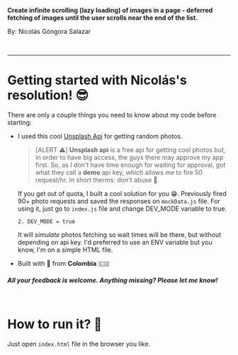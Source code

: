 **Create infinite scrolling (lazy loading) of images in a page - deferred fetching of images until the user scrolls near the end of the list.**

By: Nicolás Góngora Salazar

<br />

---

# Getting started with Nicolás's resolution! 😎 
There are only a couple things you need to know about my code before starting:

- I used this cool [Unsplash Api](https://unsplash.com/developers) for getting random photos.

  >   [ALERT ⚠️] **Unsplash api** is a free api for getting cool photos but, in order to have big access, the guys there may approve my app first. So, as I don't have time enough for waiting for approval, got what they call a **demo** api key, which allows me to fire 50 request/hr. In short therms: don't abuse 🥲.


  If you get out of quota, I built a cool solution for you 😁. Previously fired 90+ photo requests and saved the responses on `mockData.js` file. For using it, just go to `index.js` file and change DEV_MODE variable to true.
  
      2. DEV_MODE = true

  It will *simulate* photos fetching so wait times will be there, but without depending on api key. I'd preferred to use an ENV variable but you know, I'm on a simple HTML file.


- Built with 💖 from **Colombia** 🇨🇴

#### _All your feedback is welcome. Anything missing? Please let me know!_
<br/>

# How to run it? 🧐
Just open `index.html` file in the browser you like.